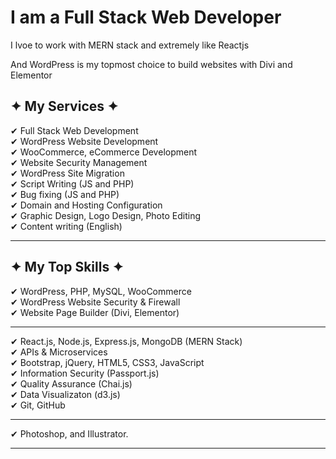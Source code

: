 # I am a Full Stack Web Developer

I lvoe to work with MERN stack and extremely like Reactjs 

And WordPress is my topmost choice to build websites with Divi and Elementor 

## ✦ My Services ✦

✔ Full Stack Web Development <br/>
✔ WordPress Website Development <br/>
✔ WooCommerce, eCommerce Development <br/>
✔ Website Security Management <br/>
✔ WordPress Site Migration <br/>
✔ Script Writing (JS and PHP) <br/>
✔ Bug fixing (JS and PHP) <br/>
✔ Domain and Hosting Configuration <br/>
✔ Graphic Design, Logo Design, Photo Editing <br/>
✔ Content writing (English) <br/>

----------------------------------------------------------------------------------------


## ✦ My Top Skills ✦

✔ WordPress, PHP, MySQL, WooCommerce <br/>
✔ WordPress Website Security & Firewall <br/>
✔ Website Page Builder (Divi, Elementor) <br/>

------------------------------------------------------------------------------------------
✔ React.js, Node.js, Express.js, MongoDB (MERN Stack) <br/>
✔ APIs & Microservices <br/>
✔ Bootstrap, jQuery, HTML5, CSS3, JavaScript <br/>
✔ Information Security (Passport.js) <br/>
✔ Quality Assurance (Chai.js) <br/>
✔ Data Visualizaton (d3.js) <br/>
✔ Git, GitHub

------------------------------------------------------------------------------------------
✔ Photoshop, and Illustrator.

------------------------------------------------------------------------------------------

